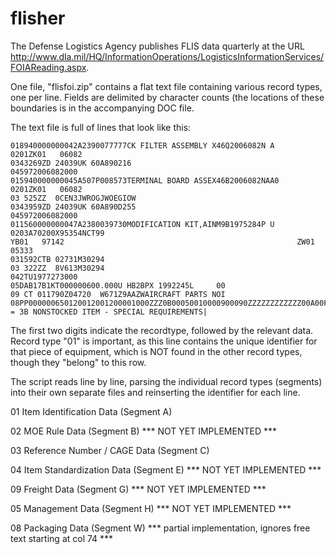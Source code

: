 # flisher

The Defense Logistics Agency publishes FLIS data quarterly at the URL http://www.dla.mil/HQ/InformationOperations/LogisticsInformationServices/FOIAReading.aspx.

One file, "flisfoi.zip" contains a flat text file containing various record types, one per line.  Fields are delimited by character counts (the locations of these boundaries is in the accompanying DOC file.

The text file is full of lines that look like this:

```
018940000000042A2390077777CK FILTER ASSEMBLY X46Q2006082N A
0201ZK01   06082
0343269ZD 24039UK 60A890216
045972006082000
015940000000045A507P008573TERMINAL BOARD ASSEX46B2006082NAA0
0201ZK01   06082
03 525ZZ  0CEN3JWROGJWOEGIOW
0343959ZD 24039UK 60A890D255
045972006082000
011560000000047A2380039730MODIFICATION KIT,AINM9B1975284P U
0203A70200X95354NCT99                                               YB01   97142                                                    ZW01   05333                                      
031592CTB 02731M30294
03 322ZZ  8V613M30294
042TU1977273000
05DAB17B1KT000000600.000U HB2BPX 1992245L     00
09 CT 011790Z04720  W671Z9AAZWAIRCRAFT PARTS NOI
08PP000000650120012001200001000ZZZ0B00050010000900090ZZZZZZZZZZZZ00A00F00MIMPC = 3B NONSTOCKED ITEM - SPECIAL REQUIREMENTS|
```

The first two digits indicate the recordtype, followed by the relevant data.  Record type "01" is important, as this line contains the unique identifier for that piece of equipment, which is NOT found in the other record types, though they "belong" to this row.

The script reads line by line, parsing the individual record types (segments) into their own separate files and reinserting the identifier for each line.

01	Item Identification Data (Segment A)

02	MOE Rule Data (Segment B) *** NOT YET IMPLEMENTED ***

03	Reference Number / CAGE Data (Segment C)

04	Item Standardization Data (Segment E) *** NOT YET IMPLEMENTED ***

09	Freight Data (Segment G) *** NOT YET IMPLEMENTED ***

05	Management Data (Segment H) *** NOT YET IMPLEMENTED ***

08	Packaging Data (Segment W) *** partial implementation, ignores free text starting at col 74 ***
